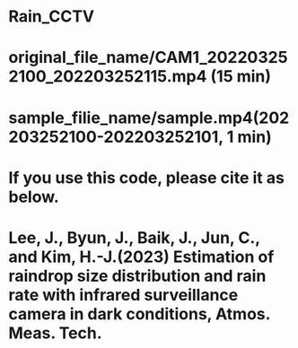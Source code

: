 # Rain_CCTV

# original_file_name/CAM1_202203252100_202203252115.mp4 (15 min)
# sample_filie_name/sample.mp4(202203252100-202203252101, 1 min)

# If you use this code, please cite it as below.
# Lee, J., Byun, J., Baik, J., Jun, C., and Kim, H.-J.(2023) Estimation of raindrop size distribution and rain rate with infrared surveillance camera in dark conditions, Atmos. Meas. Tech. 
  
  